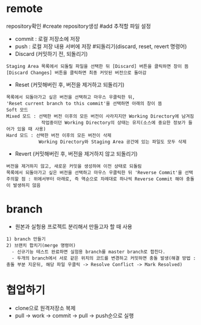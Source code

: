 # remote
repository확인
#create
repository생성
#add
추적할 파일 설정   
- commit : 로컬 저장소에 저장   
- push : 로컬 저장 내용 서버에 저장
#되돌리기(discard, reset, revert 명령어)
- Discard (커밋하기 전, 되돌리기)
```
Staging Area 목록에서 되돌릴 파일을 선택한 뒤 [Discard] 버튼을 클릭하면 창이 뜸
[Discard Changes] 버튼을 클릭하면 최종 커밋된 버전으로 돌아감
```
- Reset (커밋해버린 후, 버전을 제거하고 되돌리기)
```
목록에서 되돌아가고 싶은 버전을 선택하고 마우스 우클릭한 뒤, 
'Reset current branch to this commit'을 선택하면 아래의 창이 뜸
Soft 모드
Mixed 모드 : 선택한 버전 이후의 모든 버전이 사라지지만 Working Directory에 남겨짐 
             작업중이던 Working Directory의 상태는 유지(소스에 중요한 정보가 들어가 있을 때 사용)
Hard 모드 : 선택한 버전 이후의 모든 버전이 삭제 
            Working Directory와 Staging Area 공간에 있는 파일도 모두 삭제
```
- Revert (커밋해버린 후, 버전을 제거하지 않고 되돌리기)
```
버전을 제거하지 않고, 새로운 커밋을 생성하여 이전 상태로 되돌림 
목록에서 되돌아가고 싶은 버전을 선택하고 마우스 우클릭한 뒤 'Reverse Commit'을 선택
주의할 점 : 위에서부터 아래로, 즉 역순으로 차례대로 하나씩 Reverse Commit 해야 충돌이 발생하지 않음
```
# branch
- 원본과 실헝용 프로젝트 분리해서 만들고자 할 때 사용
```
1) branch 만들기
2) 브랜치 합치기(merge 명령어)
  - 신규기능 테스트 완료하면 실험용 branch를 master branch로 합친다.
  - 두개의 branch에서 서로 같은 위치의 코드를 변경하고 커밋하면 충돌 발생(해결 방법 : 충돌 부분 지운뒤, 해당 파일 우클릭 -> Resolve Conflict -> Mark Resolved)
```
# 협업하기
- clone으로 원격저장소 복제   
- pull -> work -> commit -> pull -> push순으로 실행
